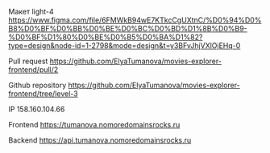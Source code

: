 Макет light-4 https://www.figma.com/file/6FMWkB94wE7KTkcCgUXtnC/%D0%94%D0%B8%D0%BF%D0%BB%D0%BE%D0%BC%D0%BD%D1%8B%D0%B9-%D0%BF%D1%80%D0%BE%D0%B5%D0%BA%D1%82?type=design&node-id=1-2798&mode=design&t=y3BFvJhjVXlOjEHq-0

Pull request https://github.com/ElyaTumanova/movies-explorer-frontend/pull/2

Github repository https://github.com/ElyaTumanova/movies-explorer-frontend/tree/level-3

IP <ipv4> 158.160.104.66

Frontend https://tumanova.nomoredomainsrocks.ru

Backend https://api.tumanova.nomoredomainsrocks.ru